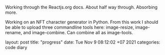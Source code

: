 Working through the Reactjs.org docs. About half way through. Absorbing more. 

Working on an NFT character generator in Python. From this work I should be able to upload three commandline tools here: image-resize, image-rename, and image-combine. Can combine all as image-tools.

layout: post title: "progress" date: Tue Nov 9 08:12:02 +07 2021 categories: code diary
